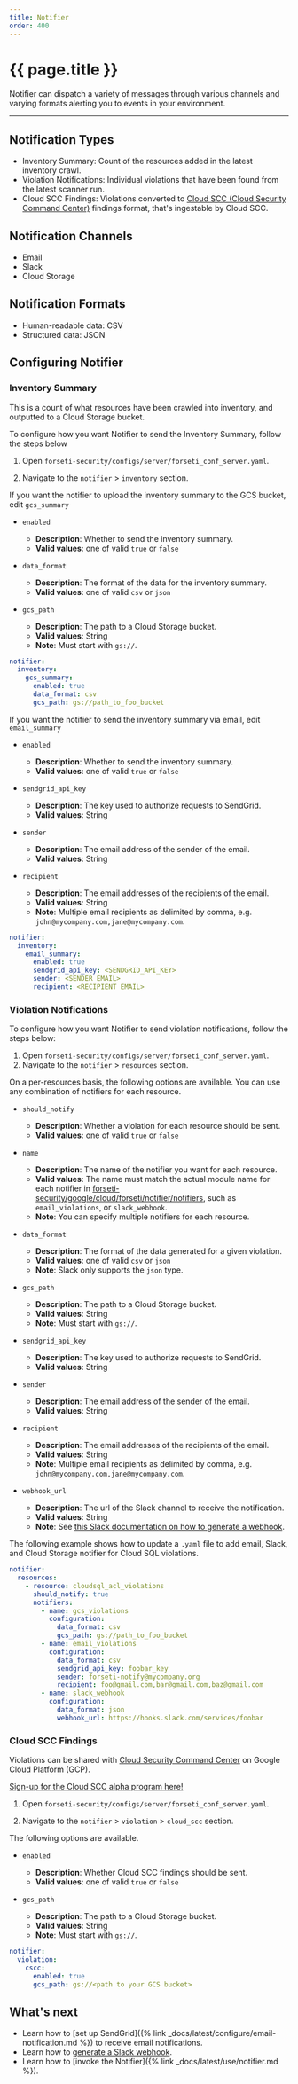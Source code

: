 ```yaml
---
title: Notifier
order: 400
---
```


# {{ page.title }}

Notifier can dispatch a variety of messages through various channels
and varying formats alerting you to events in your environment.

---

## Notification Types

  * Inventory Summary: Count of the resources added in the latest inventory crawl.
  * Violation Notifications: Individual violations that have been found from the latest scanner run. 
  * Cloud SCC Findings: Violations converted to [Cloud SCC (Cloud Security Command Center)](https://cloud.google.com/security-command-center/) findings format, that's ingestable by Cloud SCC.
  
## Notification Channels

  * Email
  * Slack
  * Cloud Storage

## Notification Formats

  * Human-readable data: CSV
  * Structured data: JSON

## Configuring Notifier

### Inventory Summary

This is a count of what resources have been crawled into inventory,
and outputted to a Cloud Storage bucket.

To configure how you want Notifier to send the Inventory Summary,
follow the steps below

1. Open `forseti-security/configs/server/forseti_conf_server.yaml`.

1. Navigate to the `notifier` > `inventory` section.

If you want the notifier to upload the inventory summary to the GCS bucket, edit `gcs_summary`

* `enabled`
  * **Description**: Whether to send the inventory summary.
  * **Valid values**: one of valid `true` or `false`

* `data_format`
  * **Description**: The format of the data for the inventory summary.
  * **Valid values**: one of valid `csv` or `json`

* `gcs_path`
  * **Description**: The path to a Cloud Storage bucket.
  * **Valid values**: String
  * **Note**: Must start with `gs://`.

```yaml
notifier:
  inventory:
    gcs_summary:
      enabled: true
      data_format: csv
      gcs_path: gs://path_to_foo_bucket
```

If you want the notifier to send the inventory summary via email, edit `email_summary`

* `enabled`
  * **Description**: Whether to send the inventory summary.
  * **Valid values**: one of valid `true` or `false`

* `sendgrid_api_key`
  * **Description**: The key used to authorize requests to SendGrid.
  * **Valid values**: String

* `sender`
  * **Description**: The email address of the sender of the email.
  * **Valid values**: String

* `recipient`
  * **Description**: The email addresses of the recipients of the email.
  * **Valid values**: String
  * **Note**: Multiple email recipients as delimited by comma, e.g. `john@mycompany.com,jane@mycompany.com`.

```yaml
notifier:
  inventory:
    email_summary:
      enabled: true
      sendgrid_api_key: <SENDGRID_API_KEY>
      sender: <SENDER EMAIL>
      recipient: <RECIPIENT EMAIL>
```

### Violation Notifications

To configure how you want Notifier to send violation notifications,
follow the steps below:

1. Open `forseti-security/configs/server/forseti_conf_server.yaml`.
1. Navigate to the `notifier` > `resources` section.

On a per-resources basis, the following options are available. You can use
any combination of notifiers for each resource.

* `should_notify`
  * **Description**: Whether a violation for each resource should be sent.
  * **Valid values**: one of valid `true` or `false`

* `name`
  * **Description**: The name of the notifier you want for each resource.
  * **Valid values**: The name must match the actual module name for each notifier in [forseti-security/google/cloud/forseti/notifier/notifiers](https://github.com/GoogleCloudPlatform/forseti-security/tree/2.0-dev/google/cloud/forseti/notifier/notifiers), such as `email_violations`, or `slack_webhook`.
  * **Note**: You can specify multiple notifiers for each resource.

* `data_format`
  * **Description**: The format of the data generated for a given violation.
  * **Valid values**: one of valid `csv` or `json`
  * **Note**: Slack only supports the `json` type.

* `gcs_path`
  * **Description**: The path to a Cloud Storage bucket.
  * **Valid values**: String
  * **Note**: Must start with `gs://`.

* `sendgrid_api_key`
  * **Description**: The key used to authorize requests to SendGrid.
  * **Valid values**: String

* `sender`
  * **Description**: The email address of the sender of the email.
  * **Valid values**: String

* `recipient`
  * **Description**: The email addresses of the recipients of the email.
  * **Valid values**: String
  * **Note**: Multiple email recipients as delimited by comma, e.g. `john@mycompany.com,jane@mycompany.com`.

* `webhook_url`
  * **Description**: The url of the Slack channel to receive the notification. 
  * **Valid values**: String
  * **Note**: See [this Slack documentation on how to generate a webhook](https://api.slack.com/incoming-webhooks).

The following example shows how to update a `.yaml` file to add email, Slack,
and Cloud Storage notifier for Cloud SQL violations.

```yaml
notifier:
  resources:
    - resource: cloudsql_acl_violations
      should_notify: true
      notifiers:
        - name: gcs_violations
          configuration:
            data_format: csv
            gcs_path: gs://path_to_foo_bucket
        - name: email_violations
          configuration:
            data_format: csv
            sendgrid_api_key: foobar_key
            sender: forseti-notify@mycompany.org
            recipient: foo@gmail.com,bar@gmail.com,baz@gmail.com
        - name: slack_webhook
          configuration:
            data_format: json
            webhook_url: https://hooks.slack.com/services/foobar
```

### Cloud SCC Findings

Violations can be shared with [Cloud Security Command Center](https://cloud.google.com/security-command-center) on Google Cloud
Platform (GCP).

[Sign-up for the Cloud SCC alpha program here!](https://services.google.com/fb/forms/commandcenteralpha/)

1. Open `forseti-security/configs/server/forseti_conf_server.yaml`.

1. Navigate to the `notifier` > `violation` > `cloud_scc` section.

The following options are available.

* `enabled`
  * **Description**: Whether Cloud SCC findings should be sent.
  * **Valid values**: one of valid `true` or `false`

* `gcs_path`
  * **Description**: The path to a Cloud Storage bucket.
  * **Valid values**: String
  * **Note**: Must start with `gs://`.

```yaml
notifier:
  violation:
    cscc:
      enabled: true
      gcs_path: gs://<path to your GCS bucket>
```

## What's next

* Learn how to [set up SendGrid]({% link _docs/latest/configure/email-notification.md %})
  to receive email notifications.
* Learn how to [generate a Slack webhook](https://api.slack.com/incoming-webhooks).
* Learn how to [invoke the Notifier]({% link _docs/latest/use/notifier.md %}).
